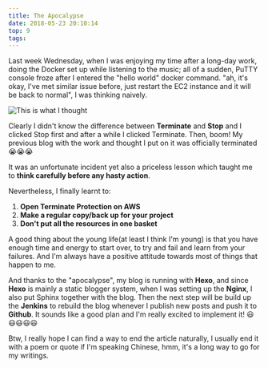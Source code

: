 ```yaml
---
title: The Apocalypse
date: 2018-05-23 20:10:14
top: 9
tags:
---
```


Last week Wednesday, when I was enjoying my time after a long-day work, doing the Docker set up while listening to the music; all of a sudden, PuTTY console froze after I entered the "hello world" docker command. "ah, it's okay, I've met similar issue before, just restart the EC2 instance and it will be back to normal", I was thinking naively.

![This is what I thought](/images/turnitoffandon.gif)

Clearly I didn't know the difference between **Terminate** and **Stop** and I clicked Stop first and after a while I clicked Terminate. Then, boom! My previous blog with the work and thought I put on it was officially terminated:sob::sob::sob:

It was an unfortunate incident yet also a priceless lesson which taught me to **think carefully before any hasty action**.

Nevertheless, I finally learnt to:

1. **Open Terminate Protection on AWS**
2. **Make a regular copy/back up for your project**
3. **Don't put all the resources in one basket**



A good thing about the young life(at least I think I'm young) is that you have enough time and energy to start over, to try and fail and learn from your failures. And I'm always have a positive attitude towards most of things that happen to me. 

And thanks to the "apocalypse", my blog is running with **Hexo**, and since **Hexo** is mainly a static blogger system, when I was setting up the **Nginx**, I also put Sphinx together with the blog. Then the next step will be build up the **Jenkins** to rebuild the blog whenever I publish new posts and push it to **Github**.  It sounds like a good plan and I'm really excited to implement it! :smiley::smiley::smiley::smiley::smiley:

Btw, I really hope I can find a way to end the article naturally, I usually end it with a poem or quote if I'm speaking Chinese, hmm, it's a long way to go for my writings.



